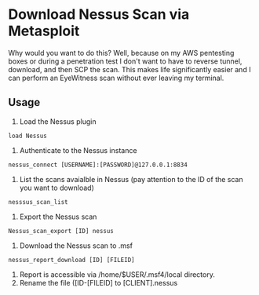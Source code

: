 # Download Nessus Scan via Metasploit

Why would you want to do this? Well, because on my AWS pentesting boxes or during a penetration test I don't want to have to reverse tunnel, download, and then SCP the scan. This makes life significantly easier and I can perform an EyeWitness scan without ever leaving my terminal.

## Usage

1. Load the Nessus plugin

`load Nessus`

1. Authenticate to the Nessus instance

`nessus_connect [USERNAME]:[PASSWORD]@127.0.0.1:8834`

1. List the scans avaialble in Nessus (pay attention to the ID of the scan you want to download)

`nesssus_scan_list`

1. Export the Nessus scan

`Nessus_scan_export [ID] nessus`

1. Download the Nessus scan to .msf

`nessus_report_download [ID] [FILEID]`

1. Report is accessible via /home/$USER/.msf4/local directory.
2. Rename the file (\[ID-\[FILEID] to \[CLIENT].nessus
